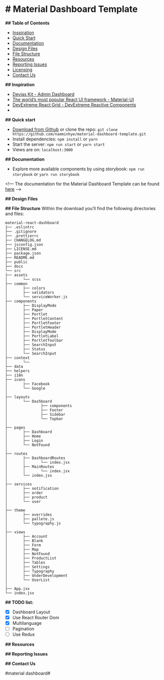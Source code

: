# **# Material Dashboard Template**

**## Table of Contents**

- [Inspiration](~#inspiration~)
- [Quick Start](~#quick-start~)
- [Documentation](~#documentation~)
- [Design Files](~#design-files~)
- [File Structure](~#file-structure~)
- [Resources](~#resources~)
- [Reporting Issues](~#reporting-issues~)
- [Licensing](~#licensing~)
- [Contact Us](~#contact-us~)

**## Inspiration**
- [Devias Kit - Admin Dashboard](https://devias.io/products/material-react-dashboard)
- [The world’s most popular React UI framework - Material-UI](https://material-ui.com/)
- [DevExtreme React Grid - DevExtreme Reactive Components](https://devexpress.github.io/devextreme-reactive/react/grid/)
- 

**## Quick start**
- [Download from Github](~https://github.com/naeminhye/material-dashboard-template~) or clone the repo: `git clone https://github.com/naeminhye/material-dashboard-template.git`
- Install dependencies: `npm install` or `yarn`
- Start the server: `npm run start` or `yarn start`
- Views are on: `localhost:3000`

**## Documentation**
- Explore more available components by using storybook: `npm run storybook` or `yarn run storybook`

<!— The documentation for the Material Dashboard Template can be found [here]() —>



**## Design Files**

**## File Structure**
Within the download you’ll find the following directories and files:
```
material-react-dashboard
├── .eslintrc
├── .gitignore
├── .prettierrc
├── CHANGELOG.md
├── jsconfig.json
├── LICENSE.md
├── package.json
├── README.md
├── public
├── docs
└── src
├── assets
│		└── scss
├── common
│		├── colors
│		├── validators
│		└── serviceWorker.js
├── components
│		├── DisplayMode
│		├── Paper
│		├── Portlet
│		├── PortletContent
│		├── PortletFooter
│		├── PortletHeader
│		├── DisplayMode
│		├── PortletLabel
│		├── PortletToolbar
│		├── SearchInput
│		├── Status
│		└── SearchInput
├── context
│		└──
├── data
├── helpers
├── i18n
├── icons
│		├── Facebook
│		└── Google
│
├── layouts
│		└── Dashboard
│		 		├── components
│		 		├── Footer
│		 		├── Sidebar
│		 		└── Topbar
│
├── pages
│		├── Dashboard
│		├── Home
│		├── Login
│		└── NotFound
│
├── routes
│		├── DashboardRoutes
│		│		└── index.jsx
│		├── MainRoutes
│		│		└── index.jsx
│		└── index.jsx
│
├── services
│		├── notification
│		├── order
│		├── product
│		└── user
│
├── theme
│		├── overrides
│		├── pallete.js
│		└── typography.js
│
├── views
│		├── Account
│		├── Blank
│		├── Form
│		├── Map
│		├── NotFound
│		├── ProductList
│		├── Tables
│		├── Settings
│		├── Typography
│		├── UnderDevelopment
│		└── UserList
│
├── App.jsx
└── index.jsx
```

**## TODO list:**
- [x] Dashboard Layout
- [x] Use React Router Dom
- [x] Multilanguage
- [ ]  Pagination
- [ ] Use Redux

**## Resources**

**## Reporting Issues**

**## Contact Us**

#material dashboard# 
